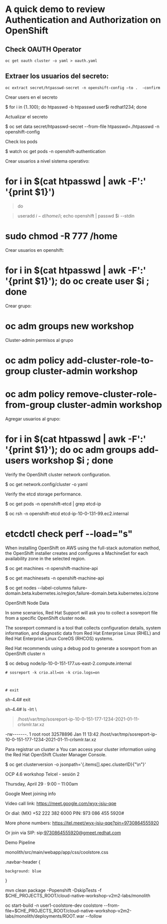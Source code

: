 # A quick demo to review Authentication and Authorization on OpenShift

## Check OAUTH Operator
```
oc get oauth cluster -o yaml > oauth.yaml
```

## Extraer los usuarios del secreto:
```
oc extract secret/htpasswd-secret -n openshift-config —to .  -confirm 
```






Crear users en el secreto

$ for i in {1..100}; do htpasswd -b htpasswd user$i redhat1234; done



Actualizar el secreto

$ oc set data secret/htpasswd-secret --from-file htpasswd=./htpasswd -n openshift-config





Check los pods

$ watch oc get pods -n openshift-authentication 





Crear usuarios a nivel sistema operativo:



# for i in $(cat htpasswd | awk -F':' '{print $1}')



> do

> useradd $i -d /home/$i; echo openshift | passwd $i  --stdin





# sudo chmod -R 777 /home







Crear usuarios en openshift:



# for i in $(cat htpasswd | awk -F':' '{print $1}'); do oc create user $i ; done





Crear grupo:



# oc adm groups new workshop









Cluster-admin permisos al grupo



# oc adm policy add-cluster-role-to-group cluster-admin workshop

# oc adm policy remove-cluster-role-from-group cluster-admin workshop



Agregar usuarios al grupo:



# for i in $(cat htpasswd | awk -F':' '{print $1}'); do oc adm groups add-users workshop $i ; done











Verify the OpenShift cluster network configuration.

$ oc get network.config/cluster -o yaml





Verify the etcd storage performance.

$ oc get pods -n openshift-etcd | grep etcd-ip



$ oc rsh -n openshift-etcd  etcd-ip-10-0-131-99.ec2.internal

# etcdctl check perf --load="s"







When installing OpenShift on AWS using the full-stack automation method, the OpenShift installer creates and configures a MachineSet for each availability zone in the selected region.

$ oc get machines -n openshift-machine-api





$  oc get machinesets -n openshift-machine-api



$ oc get nodes --label-columns failure-domain.beta.kubernetes.io/region,failure-domain.beta.kubernetes.io/zone









OpenShift Node Data

In some scenarios, Red Hat Support will ask you to collect a sosreport file from a specific OpenShift cluster node.

The sosreport command is a tool that collects configuration details, system information, and diagnostic data from Red Hat Enterprise Linux (RHEL) and Red Hat Enterprise  Linux CoreOS (RHCOS) systems.

Red Hat recommends using a debug pod to generate a sosreport from an OpenShift cluster n







$ oc debug node/ip-10-0-151-177.us-east-2.compute.internal



	# sosreport -k crio.all=on -k crio.logs=on



	# exit

sh-4.4# exit

sh-4.4# ls -lrt \

> /host/var/tmp/sosreport-ip-10-0-151-177-1234-2021-01-11-crlsmlr.tar.xz

-rw-------. 1 root root 32578896 Jan 11 13:42 /host/var/tmp/sosreport-ip-10-0-151-177-1234-2021-01-11-crlsmlr.tar.xz









Para registrar un cluster a You can access your cluster information using the Red Hat OpenShift Cluster Manager Console.





$ oc get clusterversion  -o jsonpath='{.items[].spec.clusterID}{"\n"}'









OCP 4.6 workshop Telcel - sesión 2

Thursday, April 29 · 9:00 – 11:00am

Google Meet joining info

Video call link: https://meet.google.com/wyx-jsiu-qqe

Or dial: (MX) +52 222 382 6000 PIN: 973 086 455 5920#

More phone numbers: https://tel.meet/wyx-jsiu-qqe?pin=9730864555920

Or join via SIP: sip:9730864555920@gmeet.redhat.com





























Demo Pipeline



monolith/src/main/webapp/app/css/coolstore.css



.navbar-header {

    background: blue

}



mvn clean package -Popenshift -DskipTests -f $CHE_PROJECTS_ROOT/cloud-native-workshop-v2m2-labs/monolith



oc start-build -n user1-coolstore-dev coolstore --from-file=$CHE_PROJECTS_ROOT/cloud-native-workshop-v2m2-labs/monolith/deployments/ROOT.war --follow


